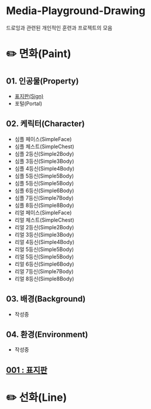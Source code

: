 Media-Playground-Drawing
===
드로잉과 관련된 개인적인 훈련과 프로젝트의 모음 

# :pencil2: 면화(Paint)
## 01. 인공물(Property)
- [표지판(Sign)](Paint/README.md)
- 포털(Portal)

## 02. 케릭터(Character)
- 심플 페이스(SimpleFace)
- 심플 체스트(SimpleChest)
- 심플 2등신(Simple2Body)
- 심플 3등신(Simple3Body)
- 심플 4등신(Simple4Body)
- 심플 5등신(Simple5Body)
- 심플 5등신(Simple5Body)
- 심플 6등신(Simple6Body)
- 심플 7등신(Simple7Body)
- 심플 8등신(Simple8Body)
- 리얼 페이스(SimpleFace)
- 리얼 체스트(SimpleChest)
- 리얼 2등신(Simple2Body)
- 리얼 3등신(Simple3Body)
- 리얼 4등신(Simple4Body)
- 리얼 5등신(Simple5Body)
- 리얼 5등신(Simple5Body)
- 리얼 6등신(Simple6Body)
- 리얼 7등신(Simple7Body)
- 리얼 8등신(Simple8Body)

## 03. 배경(Background)
- 작성중

## 04. 환경(Environment)
- 작성중

## [001 : 표지판](initial/001/README.md)

# :pencil2: 선화(Line)
